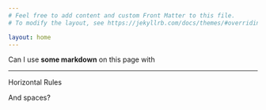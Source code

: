 ```yaml
---
# Feel free to add content and custom Front Matter to this file.
# To modify the layout, see https://jekyllrb.com/docs/themes/#overriding-theme-defaults

layout: home
---
```


Can I use **some markdown** on this page with 

---

Horizontal Rules 

And spaces?
